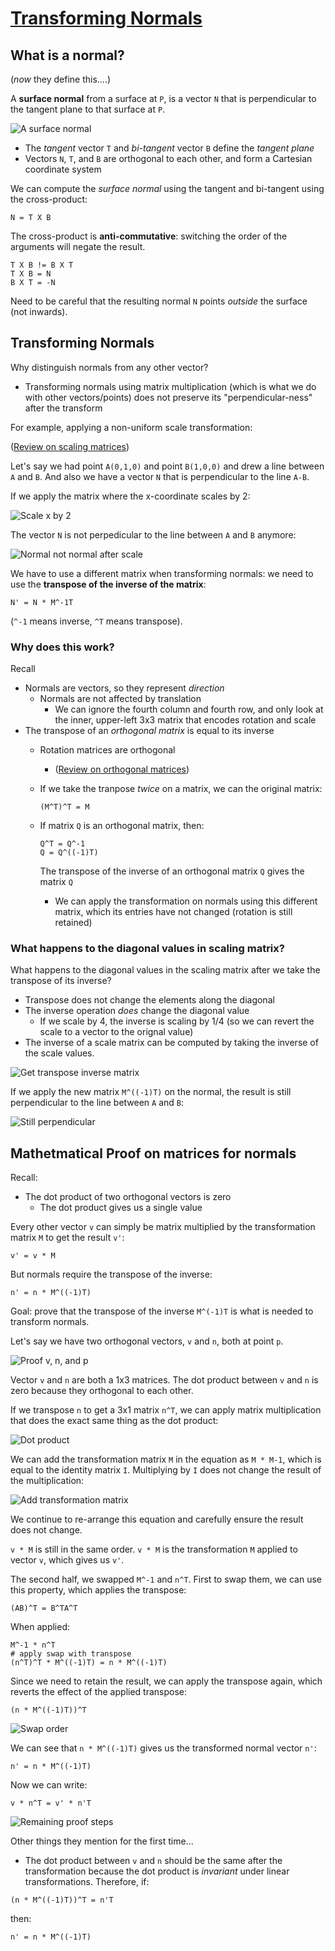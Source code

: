 # [Transforming Normals](https://www.scratchapixel.com/lessons/mathematics-physics-for-computer-graphics/geometry/transforming-normals)

## What is a normal?

(*now* they define this....)

A **surface normal** from a surface at `P`, is a vector `N` that is perpendicular to the tangent plane to that surface at `P`.

![A surface normal](images/eee-ar-th.png)

* The *tangent* vector `T` and *bi-tangent* vector `B` define the *tangent plane*
* Vectors `N`, `T`, and `B` are orthogonal to each other, and form a Cartesian coordinate system 

We can compute the *surface normal* using the tangent and bi-tangent using the cross-product:
```
N = T X B
```

The cross-product is **anti-commutative**: switching the order of the arguments will negate the result.
```
T X B != B X T
T X B = N
B X T = -N
```

Need to be careful that the resulting normal `N` points *outside* the surface (not inwards).

## Transforming Normals

Why distinguish normals from any other vector?
* Transforming normals using matrix multiplication (which is what we do with other vectors/points) does not preserve its "perpendicular-ness" after the transform

For example, applying a non-uniform scale transformation:

([Review on scaling matrices](../04-matrices/README.md#the-scaling-matrix))

Let's say we had point `A(0,1,0)` and point `B(1,0,0)` and drew a line between `A` and `B`. And also we have a vector `N` that is perpendicular to the line `A-B`.

If we apply the matrix where the x-coordinate scales by 2:

![Scale x by 2](images/compute-scale-normal.png)

The vector `N` is not perpedicular to the line between `A` and `B` anymore:

![Normal not normal after scale](images/scale-not-perpedicular.png)

We have to use a different matrix when transforming normals: we need to use the **transpose of the inverse of the matrix**:
```
N' = N * M^-1T
```
(`^-1` means inverse, `^T` means transpose).

### Why does this work?
Recall
* Normals are vectors, so they represent *direction*
  * Normals are not affected by translation
    * We can ignore the fourth column and fourth row, and only look at the inner, upper-left 3x3 matrix that encodes rotation and scale
* The transpose of an *orthogonal matrix* is equal to its inverse
  * Rotation matrices are orthogonal
    * ([Review on orthogonal matrices](../04-matrices/README.md#orthogonal-matrices))
  * If we take the tranpose *twice* on a matrix, we can the original matrix:
    ```
    (M^T)^T = M
    ```
  * If matrix `Q` is an orthogonal matrix, then:
    
    ```
    Q^T = Q^-1
    Q = Q^((-1)T)
    ```
    The transpose of the inverse of an orthogonal matrix `Q` gives the matrix `Q`
      * We can apply the transformation on normals using this different matrix, which its entries have not changed (rotation is still retained)

### What happens to the diagonal values in scaling matrix?

What happens to the diagonal values in the scaling matrix after we take the transpose of its inverse?
* Transpose does not change the elements along the diagonal
* The inverse operation *does* change the diagonal value
  * If we scale by 4, the inverse is scaling by 1/4 (so we can revert the scale to a vector to the orignal value)
* The inverse of a scale matrix can be computed by taking the inverse of the scale values.

![Get transpose inverse matrix](images/get-transpose-inverse.png)

If we apply the new matrix `M^((-1)T)` on the normal, the result is still perpendicular to the line between `A` and `B`:

![Still perpendicular](images/apply-transpose-inverse-normal.png)

## Mathetmatical Proof on matrices for normals

Recall:
* The dot product of two orthogonal vectors is zero
  * The dot product gives us a single value

Every other vector `v` can simply be matrix multiplied by the transformation matrix `M` to get the result `v'`:
```
v' = v * M
```

But normals require the transpose of the inverse:
```
n' = n * M^((-1)T)
```

Goal: prove that the transpose of the inverse `M^(-1)T` is what is needed to transform normals.

Let's say we have two orthogonal vectors, `v` and `n`, both at point `p`.

![Proof v, n, and p](images/proof-tangent-plane.png)


Vector `v` and `n` are both a 1x3 matrices. The dot product between `v` and `n` is zero because they orthogonal to each other.

If we transpose `n` to get a 3x1 matrix `n^T`, we can apply matrix multiplication that does the exact same thing as the dot product:

![Dot product](images/dot-product-zero.png)

We can add the transformation matrix `M` in the equation as `M * M-1`, which is equal to the identity matrix `I`. Multiplying by `I` does not change the result of the multiplication:

![Add transformation matrix](images/identity-same.png)

We continue to re-arrange this equation and carefully ensure the result does not change.

`v * M` is still in the same order. `v * M` is the transformation `M` applied to vector `v`, which gives us `v'`.

The second half, we swapped `M^-1` and `n^T`. First to swap them, we can use this property, which applies the transpose:
```
(AB)^T = B^TA^T
```

When applied:
```
M^-1 * n^T
# apply swap with transpose
(n^T)^T * M^((-1)T) = n * M^((-1)T)
```

Since we need to retain the result, we can apply the transpose again, which reverts the effect of the applied transpose:
```
(n * M^((-1)T))^T
```

![Swap order](images/swap-order.png)

We can see that `n * M^((-1)T)` gives us the transformed normal vector `n'`:
```
n' = n * M^((-1)T)
```

Now we can write:
```
v * n^T = v' * n'T
```

![Remaining proof steps](images/remaining-proof-steps.png)

Other things they  mention for the first time...
* The dot product between `v` and `n` should be the same after the transformation because the dot product is *invariant* under linear transformations. Therefore, if:
```
(n * M^((-1)T))^T = n'T
```

then:
```
n' = n * M^((-1)T)
```
